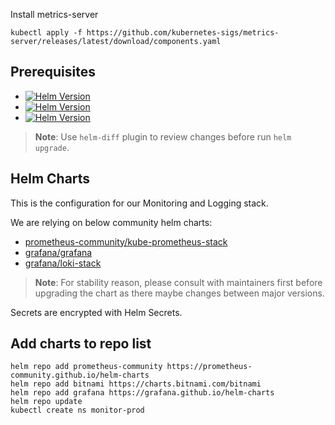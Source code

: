 Install metrics-server
```
kubectl apply -f https://github.com/kubernetes-sigs/metrics-server/releases/latest/download/components.yaml
```

## Prerequisites

- [![Helm Version](https://img.shields.io/badge/helm-%3E%3D%203.0.0-blue)](https://github.com/helm/helm/releases)
- [![Helm Version](https://img.shields.io/badge/helm.secrets-%3E%3D%203.8.3-blue)](https://github.com/jkroepke/helm-secrets)
- [![Helm Version](https://img.shields.io/badge/helm.diff-%3E%3D%203.4.2-blue)](https://github.com/databus23/helm-diff)  

> **Note**: Use `helm-diff` plugin to review changes before run `helm upgrade`.
## Helm Charts
This is the configuration for our Monitoring and Logging stack.

We are relying on below community helm charts:
-  [prometheus-community/kube-prometheus-stack](https://github.com/prometheus-community/helm-charts/tree/main/charts/kube-prometheus-stack)
-  [grafana/grafana](https://github.com/grafana/helm-charts/tree/main/charts/grafana)
-  [grafana/loki-stack](https://github.com/grafana/helm-charts/tree/main/charts/loki-stack)

> **Note**: For stability reason, please consult with maintainers first before upgrading the chart as there maybe changes between major versions.  

Secrets are encrypted with Helm Secrets.

## Add charts to repo list
```
helm repo add prometheus-community https://prometheus-community.github.io/helm-charts
helm repo add bitnami https://charts.bitnami.com/bitnami
helm repo add grafana https://grafana.github.io/helm-charts
helm repo update
kubectl create ns monitor-prod
```